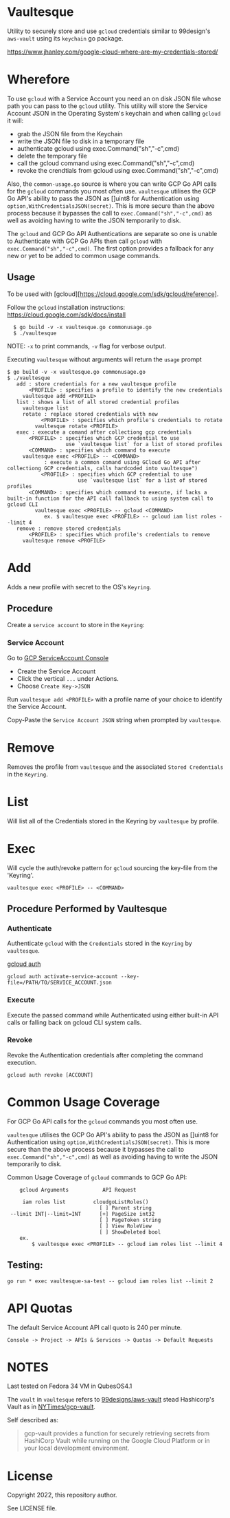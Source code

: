 # Vaultesque
Utility to securely store and use `gcloud` credentials similar to 99design's `aws-vault` using its `keychain` go package.
 
https://www.jhanley.com/google-cloud-where-are-my-credentials-stored/

# Wherefore 
To use `gcloud` with a Service Account you need an on disk JSON file whose path you can pass to the `gcloud` utility.
This utility will store the Service Account JSON in the Operating System's keychain and when calling `gcloud` it will:
- grab the JSON file from the Keychain
- write the JSON file to disk in a temporary file
- authenticate gcloud using exec.Command("sh","-c",cmd)
- delete the temporary file
- call the gcloud command using exec.Command("sh","-c",cmd)
- revoke the crendtials from gcloud using exec.Command("sh","-c",cmd)


Also, the `common-usage.go` source is where you can write GCP Go API calls for the `gcloud` commands you most often use.
`vaultesque` utilises the GCP Go API's ability to pass the JSON as []uint8 for Authentication using `option,WithCredentialsJSON(secret)`.
This is more secure than the above process because it bypasses the call to `exec.Command("sh","-c",cmd)` as well as avoiding having to write the JSON temporarily to disk.

The `gcloud` and GCP Go API Authentications are separate so one is unable to Authenticate with GCP Go APIs then call `gcloud` with `exec.Command("sh","-c",cmd)`.
The first option provides a fallback for any new or yet to be added to common usage commands.

## Usage
To be used with [gcloud][https://cloud.google.com/sdk/gcloud/reference].

Follow the `gcloud` installation instructions: https://cloud.google.com/sdk/docs/install
```
  $ go build -v -x vaultesque.go commonusage.go
  $ ./vaultesque
```
NOTE: `-x` to print commands, `-v` flag for verbose output.


Executing `vaultesque` without arguments will return the `usage` prompt
```
$ go build -v -x vaultesque.go commonusage.go
$ ./vaultesque
   add : store credentials for a new vaultesque profile
       <PROFILE> : specifies a profile to identify the new credentials
     vaultesque add <PROFILE>
   list : shows a list of all stored credential profiles
     vaultesque list
	 rotate : replace stored credentials with new
		   <PROFILE> : specifies which profile's credentials to rotate
		 vaultesque rotate <PROFILE>
   exec : execute a comand after collectiong gcp credentials
       <PROFILE> : specifies which GCP credential to use
                   use `vaultesque list` for a list of stored profiles
       <COMMAND> : specifies which command to execute
     vaultesque exec <PROFILE> -- <COMMAND>
		    : execute a common comand using GCloud Go API after collectiong GCP credentials, calls hardcoded into vaultesque")
		   <PROFILE> : specifies which GCP credential to use
		               use `vaultesque list` for a list of stored profiles
  	   <COMMAND> : specifies which command to execute, if lacks a built-in function for the API call fallback to using system call to gcloud CLI
		 vaultesque exec <PROFILE> -- gcloud <COMMAND>
		    ex. $ vaultesque exec <PROFILE> -- gcloud iam list roles --limit 4
   remove : remove stored credentials
       <PROFILE> : specifies which profile's credentials to remove
     vaultesque remove <PROFILE>
```

# Add
Adds a new profile with secret to the OS's `Keyring`.

## Procedure
Create a `service account` to store in the `Keyring`:

### Service Account
Go to [GCP ServiceAccount Console][4]

- Create the Service Account
- Click the vertical `...` under Actions.
- Choose `Create Key->JSON`

Run `vaultesque add <PROFILE>` with a profile name of your choice to identify the Service Account.

Copy-Paste the `Service Account JSON` string when prompted by `vaultesque`.

# Remove
Removes the profile from `vaultesque` and the associated `Stored Credentials` in the `Keyring`.

# List
Will list all of the Credentials stored in the Keyring by `vaultesque` by profile.

# Exec
Will cycle the auth/revoke pattern for `gcloud` sourcing the key-file from the 'Keyring'.

`vaultesque exec <PROFILE> -- <COMMAND>`

## Procedure Performed by Vaultesque

### Authenticate
Authenticate `gcloud` with the `Credentials` stored in the `Keyring` by `vaultesque`.

[gcloud auth][1]
```
gcloud auth activate-service-account --key-file=/PATH/TO/SERVICE_ACCOUNT.json
```

### Execute
Execute the passed command while Authenticated using either built-in API calls or falling back on gcloud CLI system calls.

### Revoke
Revoke the Authentication credentials after completing the command execution.

```
gcloud auth revoke [ACCOUNT]
```

# Common Usage Coverage
For GCP Go API calls for the `gcloud` commands you most often use.

`vaultesque` utilises the GCP Go API's ability to pass the JSON as []uint8 for Authentication using `option,WithCredentialsJSON(secret)`.
This is more secure than the above process because it bypasses the call to `exec.Command("sh","-c",cmd)` as well as avoiding having to write the JSON temporarily to disk.

Common Usage Coverage of `gcloud` commands to GCP Go API:
```
    gcloud Arguments           API Request             

     iam roles list         cloudgoListRoles()
                              [ ] Parent string 
 --limit INT|--limit=INT      [+] PageSize int32      
                              [ ] PageToken string
                              [ ] View RoleView 
                              [ ] ShowDeleted bool
    ex.
        $ vaultesque exec <PROFILE> -- gcloud iam roles list --limit 4
```

## Testing:
```
go run * exec vaultesque-sa-test -- gcloud iam roles list --limit 2
```

# API Quotas
The default Service Account API call quoto is 240 per minute.

```
Console -> Project -> APIs & Services -> Quotas -> Default Requests
```

# NOTES
Last tested on Fedora 34 VM in QubesOS4.1

The `vault` in `vaultesque` refers to [99designs/aws-vault][2] stead Hashicorp's Vault as in [NYTimes/gcp-vault][3].

Self described as:
> gcp-vault provides a function for securely retrieving secrets from HashiCorp Vault while running on the Google Cloud Platform or in your local development environment.

# License
Copyright 2022, this repository author.

See LICENSE file.

[1]: https://cloud.google.com/sdk/gcloud/reference/auth/login
[2]: https://github.com/99designs/aws-vault
[3]: https://github.com/NYTimes/gcp-vault
[4]: https://console.cloud.google.com/iam-admin/serviceaccounts
